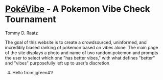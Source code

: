 # [PokéVibe](https://pokevibes.onrender.com) - A Pokemon Vibe Check Tournament
Tommy D. Raatz

The goal of this website is to create a crowdsourced, uninformed, and incredibly biased ranking of pokemon based on vibes alone. The main page of the site displays a photo and name of two random pokemon and prompts the user to select which one "has better vibes," with what defines "better" and "vibes" purposefully left up to user's discretion.

4. Hello from jgreen41!